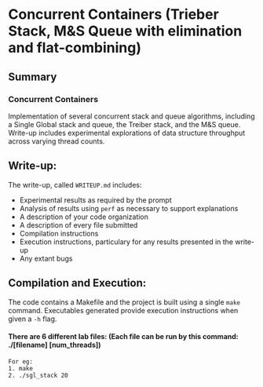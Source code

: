 # Concurrent Containers (Trieber Stack, M&S Queue with elimination and flat-combining)

## Summary

### Concurrent Containers
Implementation of several concurrent stack and queue algorithms, including a Single Global stack and queue, the Treiber stack, and the M&S queue. Write-up  includes experimental explorations of data structure throughput across varying thread counts.

## Write-up:
The write-up, called `WRITEUP.md` includes:
* Experimental results as required by the prompt
* Analysis of results using `perf` as necessary to support explanations
* A description of your code organization
* A description of every file submitted
* Compilation instructions
* Execution instructions, particulary for any results presented in the write-up
* Any extant bugs

## Compilation and Execution:
The code contains a Makefile and the project is built using a single `make` command.  Executables generated provide execution instructions when given a `-h` flag.

#### There are 6 different lab files: (Each file can be run by this command: ./[filename] [num_threads])
```
For eg: 
1. make
2. ./sgl_stack 20
```